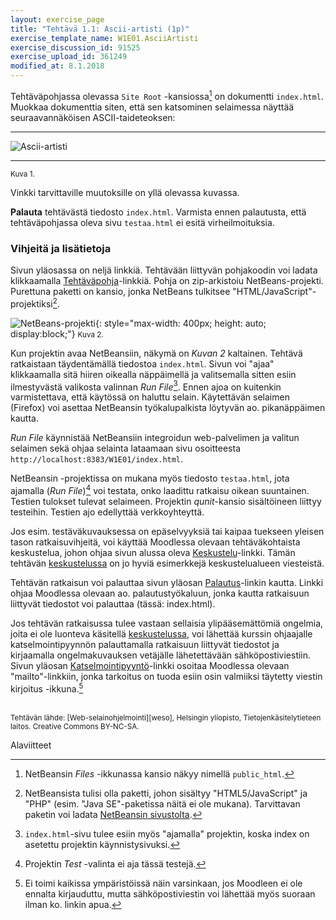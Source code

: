 ```yaml
---
layout: exercise_page
title: "Tehtävä 1.1: Ascii-artisti (1p)"
exercise_template_name: W1E01.AsciiArtisti
exercise_discussion_id: 91525
exercise_upload_id: 361249
modified_at: 8.1.2018
---
```


Tehtäväpohjassa olevassa `Site Root` -kansiossa[^1] on dokumentti `index.html`. Muokkaa dokumenttia siten, että sen katsominen selaimessa näyttää seuraavannäköisen ASCII-taideteoksen:

[^1]: NetBeansin *Files* -ikkunassa kansio näkyy nimellä `public_html`.

---

![Ascii-artisti](../img/ascii-artist.png "Ascii-artisti")

---
<small>Kuva 1.</small>

Vinkki tarvittaville muutoksille on yllä olevassa kuvassa.

**Palauta** tehtävästä tiedosto `index.html`. Varmista ennen palautusta, että tehtäväpohjassa oleva sivu `testaa.html` ei esitä virheilmoituksia.

### Vihjeitä ja lisätietoja

Sivun yläosassa on neljä linkkiä. Tehtävään liittyvän pohjakoodin voi ladata klikkaamalla [Tehtäväpohja][pohja]-linkkiä. Pohja on zip-arkistoiu NetBeans-projekti. Purettuna paketti on kansio, jonka NetBeans tulkitsee "HTML/JavaScript"- projektiksi[^2].

[pohja]: {{site.baseurl}}/pohjat/W1E01.AsciiArtisti.zip

[^2]: NetBeansista tulisi olla paketti, johon sisältyy "HTML5/JavaScript" ja "PHP" (esim. "Java SE"-paketissa näitä ei ole mukana). Tarvittavan paketin voi ladata [NetBeansin sivustolta][downloads].

[downloads]: https://netbeans.org/downloads/


![NetBeans-projekti](../img/nb-project.png "NetBeans-projekti"){: style="max-width: 400px; height: auto; display:block;"}
<small>Kuva 2.</small>


Kun projektin avaa NetBeansiin, näkymä on *Kuvan 2* kaltainen. Tehtävä ratkaistaan täydentämällä tiedostoa `index.html`. Sivun voi "ajaa" klikkaamalla sitä hiiren oikealla näppäimellä ja valitsemalla sitten esiin ilmestyvästä valikosta valinnan *Run File*[^3]. Ennen ajoa on kuitenkin varmistettava, että käytössä on haluttu selain. Käytettävän selaimen (Firefox) voi asettaa NetBeansin työkalupalkista löytyvän ao. pikanäppäimen kautta.

[^3]: `index.html`-sivu tulee esiin myös "ajamalla" projektin, koska index on asetettu projektin käynnistysivuksi.

*Run File* käynnistää NetBeansiin integroidun web-palvelimen ja valitun selaimen sekä ohjaa selainta lataamaan sivu osoitteesta `http://localhost:8383/W1E01/index.html`.

NetBeansin -projektissa on mukana myös tiedosto `testaa.html`, jota ajamalla (*Run File*)[^4] voi testata, onko laadittu ratkaisu oikean suuntainen. Testien tulokset tulevat selaimeen. Projektin *qunit*-kansio sisältöineen liittyy testeihin. Testien ajo edellyttää verkkoyhteyttä.

[^4]: Projektin *Test* -valinta ei aja tässä testejä.

Jos esim. testäväkuvauksessa on epäselvyyksiä tai kaipaa tuekseen yleisen tason ratkaisuvihjeitä, voi käyttää Moodlessa olevaan tehtäväkohtaista keskustelua, johon ohjaa sivun alussa oleva [Keskustelu][keskustelu]-linkki. Tämän tehtävän [keskustelussa][keskustelu] on jo hyviä esimerkkejä keskustelualueen viesteistä.

[keskustelu]: https://moodle2.tut.fi/mod/forum/discuss.php?d=91525

Tehtävän ratkaisun voi palauttaa sivun yläosan [Palautus][palautus]-linkin kautta. Linkki ohjaa Moodlessa olevaan ao. palautustyökaluun, jonka kautta ratkaisuun liittyvät tiedostot voi palauttaa (tässä: index.html).

[palautus]: https://moodle2.tut.fi/mod/vpl/view.php?id=361249

Jos tehtävän ratkaisussa tulee vastaan sellaisia ylipääsemättömiä ongelmia, joita ei ole luonteva käsitellä [keskustelussa][keskustelu], voi lähettää kurssin ohjaajalle katselmointipyynnön palauttamalla ratkaisuun liittyvät tiedostot ja kirjaamalla ongelmakuvauksen vetäjälle lähetettävään sähköpostiviestiin. Sivun yläosan [Katselmointipyyntö][katselmointi]-linkki osoitaa Moodlessa olevaan "mailto"-linkkiin, jonka tarkoitus on tuoda esiin osin valmiiksi täytetty viestin kirjoitus -ikkuna.[^5]

[katselmointi]: https://moodle2.tut.fi/mod/url/view.php?id=361246

[^5]: Ei toimi kaikissa ympäristöissä näin varsinkaan, jos Moodleen ei ole ennalta kirjauduttu, mutta sähköpostiviestin voi lähettää myös suoraan ilman ko. linkin apua.

<br/>

<small>
Tehtävän lähde: [Web-selainohjelmointi][weso], Helsingin yliopisto, Tietojenkäsitelytieteen laitos.
Creative Commons BY-NC-SA.
</small>

[weso]: http://web-selainohjelmointi.github.io/


Alaviitteet

